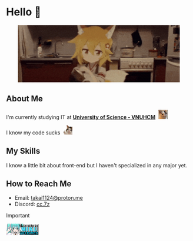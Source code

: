 <h1> Hello 👋 </h1>

<p align="center">
    <img src="./media/senko.gif">
</p>

<h2> About Me </h2>
<p> I'm currently studying IT at <b><a href="https://www.hcmus.edu.vn/">University of Science - VNUHCM</a></b> &nbsp;<img src="./media/cat-smile.webp" width="25px"> </p>
<p> I know my code sucks &nbsp;<img src="./media/cat-cry.webp" width="25px"> </p>

<h2> My Skills </h2>
<p> I know a little bit about front-end but I haven't specialized in any major yet. </p>

<h2> How to Reach Me </h2>
<ul>
    <li> Email: <a href="takai1124@proton.me">takai1124@proton.me</a> </li>
    <li> Discord: <a href="https://lanyard.cnrad.dev/api/800173074166710282">cc.7z</a></li>
</ul>

> [!IMPORTANT]
> ![](./media/miku-approved.gif)
